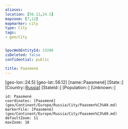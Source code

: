 ```yaml
---
aliases: 
location: [56.12,24.5]
mapzoom: [7,12] 
mapmarker: city 
type: City
tags:
- geo/City


SpocWebEntityId: 33206
isDeleted: false
confidential: public

title: Paasmené
---
```

[geo-lon::24.5]
[geo-lat::56.12]
[name::Paasmené]
[State::]
[Country::[Russia](geo/Continent/Europe/Russia.md)]
[StateId::]
[Population::]
[Unknown::]


```leaflet
id: Paasmené
coordinates: [Paasmené](geo/Continent/Europe/Russia/City/Paasmen%C3%A9.md)
markerFile: [Paasmené](geo/Continent/Europe/Russia/City/Paasmen%C3%A9.md)
defaultZoom: 11 
maxZoom: 18
```


